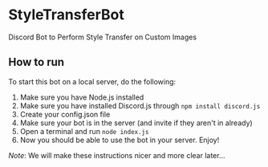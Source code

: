 # StyleTransferBot
Discord Bot to Perform Style Transfer on Custom Images

## How to run
To start this bot on a local server, do the following:
1. Make sure you have Node.js installed
2. Make sure you have installed Discord.js through `npm install discord.js`
3. Create your config.json file
4. Make sure your bot is in the server (and invite if they aren't in already)
5. Open a terminal and run `node index.js`
6. Now you should be able to use the bot in your server. Enjoy!

*Note*: We will make these instructions nicer and more clear later...
